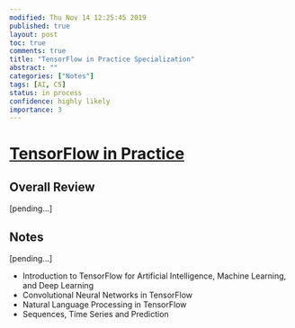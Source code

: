 ```yaml
---
modified: Thu Nov 14 12:25:45 2019
published: true
layout: post
toc: true
comments: true
title: "TensorFlow in Practice Specialization"
abstract: ""
categories: ["Notes"]
tags: [AI, CS]
status: in process
confidence: highly likely
importance: 3
---
```


# [TensorFlow in Practice](https://www.coursera.org/specializations/tensorflow-in-practice)
## Overall Review
[pending...]

## Notes
[pending...]
* Introduction to TensorFlow for Artificial Intelligence, Machine Learning, and Deep Learning
* Convolutional Neural Networks in TensorFlow
* Natural Language Processing in TensorFlow
* Sequences, Time Series and Prediction

